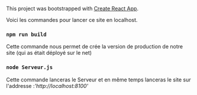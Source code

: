 This project was bootstrapped with [Create React App](https://github.com/facebook/create-react-app).

Voici les commandes pour lancer ce site en localhost.

### `npm run build`

Cette commande nous permet de crée la version de production de notre site (qui as était déployé sur le net)

### `node Serveur.js`

Cette commande lanceras le Serveur et en même temps lanceras le site sur l'addresse :*'http://localhost:8100'*

